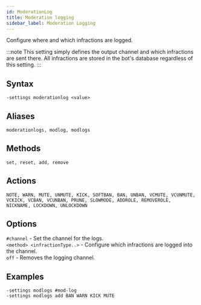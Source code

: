 ```yaml
---
id: ModerationLog
title: Moderation logging 
sidebar_label: Moderation Logging
---
```


Configure where and which infractions are logged.

:::note
This setting simply defines the output channel and which infractions are sent there. All infractions are stored in the bot's database regardless of this setting.
:::

## Syntax  
`-settings moderationlog <value>`

## Aliases
`moderationlogs, modlog, modlogs`

## Methods  
`set, reset, add, remove`

## Actions  
`NOTE, WARN, MUTE, UNMUTE, KICK, SOFTBAN, BAN, UNBAN, VCMUTE, VCUNMUTE, VCKICK, VCBAN, VCUNBAN, PRUNE, SLOWMODE, ADDROLE, REMOVEROLE, NICKNAME, LOCKDOWN, UNLOCKDOWN`

## Options  
`#channel` - Set the channel for the logs.  
`<method> <infractionType..>` - Configure which infractions are logged into the channel.  
`off` - Removes the logging channel.  

## Examples  
`-settings modlogs #mod-log`  
`-settings modlogs add BAN WARN KICK MUTE`